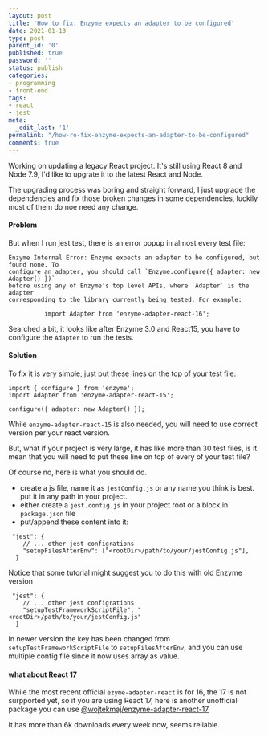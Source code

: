 ```yaml
---
layout: post
title: 'How to fix: Enzyme expects an adapter to be configured'
date: 2021-01-13
type: post
parent_id: '0'
published: true
password: ''
status: publish
categories:
- programming
- front-end
tags:
- react
- jest
meta:
  _edit_last: '1'
permalink: "/how-ro-fix-enzyme-expects-an-adapter-to-be-configured"
comments: true
---
```



Working on updating a legacy React project. It's still using React 8 and Node 7.9, I'd like to upgrate it
to the latest React and Node.

The upgrading process was boring and straight forward, I just upgrade the dependencies and fix those broken changes in some
dependencies, luckily most of them do noe need any change.

#### Problem
But when I run jest test, there is an error popup in almost every test file:

```
Enzyme Internal Error: Enzyme expects an adapter to be configured, but found none. To
configure an adapter, you should call `Enzyme.configure({ adapter: new Adapter() })` 
before using any of Enzyme's top level APIs, where `Adapter` is the adapter 
corresponding to the library currently being tested. For example:

          import Adapter from 'enzyme-adapter-react-16';
```

Searched a bit, it looks like after Enzyme 3.0 and React15, you have to configure the `Adapter` to run the tests.

#### Solution
To fix it is very simple, just put these lines on the top of your test file:
```
import { configure } from 'enzyme';
import Adapter from 'enzyme-adapter-react-15';

configure({ adapter: new Adapter() });
```

While `enzyme-adapter-react-15` is also needed, you will need to use correct version per your react version.

But, what if your project is very large, it has like more than 30 test files, is it mean that you will need to 
put these line on top of every of your test file?

Of course no, here is what you should do.

- create a js file, name it as `jestConfig.js` or any name you think is best. put it in any path in your 
project.
- either create a `jest.config.js` in your project root or a block in `package.json` file
- put/append these content into it:


```
 "jest": {
    // ... other jest configrations
    "setupFilesAfterEnv": ["<rootDir>/path/to/your/jestConfig.js"],
  }
```

Notice that some tutorial might suggest you to do this with old Enzyme version
```
 "jest": {
    // ... other jest configrations
    "setupTestFrameworkScriptFile": "<rootDir>/path/to/your/jestConfig.js"
  }
```

In newer version the key has been changed from `setupTestFrameworkScriptFile` to `setupFilesAfterEnv`, and 
you can use multiple config file since it now uses array as value.

#### what about React 17

While the most recent official `ezyme-adapter-react` is for 16, the 17 is not surpported yet, so if you 
are using React 17, here is another unofficial package you can use [@wojtekmaj/enzyme-adapter-react-17](https://www.npmjs.com/package/@wojtekmaj/enzyme-adapter-react-17)

It has more than 6k downloads every week now, seems reliable.
















